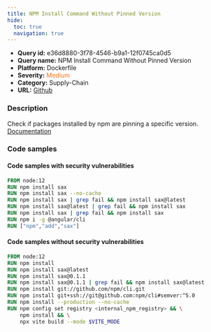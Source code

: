 ```yaml
---
title: NPM Install Command Without Pinned Version
hide:
  toc: true
  navigation: true
---
```


<style>
  .highlight .hll {
    background-color: #ff171742;
  }
  .md-content {
    max-width: 1100px;
    margin: 0 auto;
  }
</style>

-   **Query id:** e36d8880-3f78-4546-b9a1-12f0745ca0d5
-   **Query name:** NPM Install Command Without Pinned Version
-   **Platform:** Dockerfile
-   **Severity:** <span style="color:#ff7213">Medium</span>
-   **Category:** Supply-Chain
-   **URL:** [Github](https://github.com/Checkmarx/kics/tree/master/assets/queries/dockerfile/npm_install_without_pinned_version)

### Description
Check if packages installed by npm are pinning a specific version.<br>
[Documentation](https://docs.docker.com/engine/reference/builder/#run)

### Code samples
#### Code samples with security vulnerabilities
```dockerfile title="Positive test num. 1 - dockerfile file" hl_lines="2 3 4 5 6 7 8"
FROM node:12
RUN npm install sax
RUN npm install sax --no-cache
RUN npm install sax | grep fail && npm install sax@latest
RUN npm install sax@latest | grep fail && npm install sax
RUN npm install sax | grep fail && npm install sax
RUN npm i -g @angular/cli
RUN ["npm","add","sax"]

```


#### Code samples without security vulnerabilities
```dockerfile title="Negative test num. 1 - dockerfile file"
FROM node:12
RUN npm install
RUN npm install sax@latest
RUN npm install sax@0.1.1
RUN npm install sax@0.1.1 | grep fail && npm install sax@latest
RUN npm install git://github.com/npm/cli.git
RUN npm install git+ssh://git@github.com:npm/cli#semver:^5.0
RUN npm install --production --no-cache
RUN npm config set registry <internal_npm_registry> && \
    npm install && \
    npx vite build --mode $VITE_MODE
```
